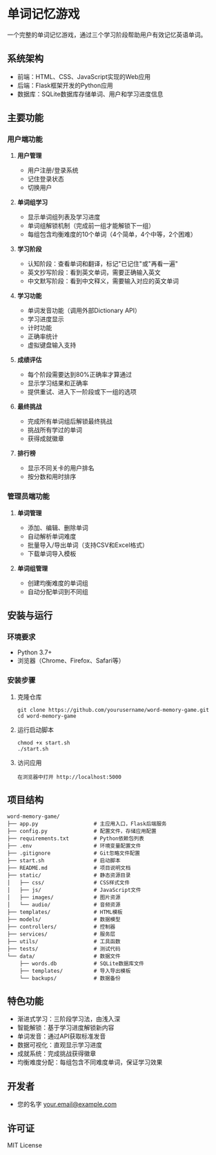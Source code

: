 # 单词记忆游戏

一个完整的单词记忆游戏，通过三个学习阶段帮助用户有效记忆英语单词。

## 系统架构

- 前端：HTML、CSS、JavaScript实现的Web应用
- 后端：Flask框架开发的Python应用
- 数据库：SQLite数据库存储单词、用户和学习进度信息

## 主要功能

### 用户端功能

1. **用户管理**
   - 用户注册/登录系统
   - 记住登录状态
   - 切换用户

2. **单词组学习**
   - 显示单词组列表及学习进度
   - 单词组解锁机制（完成前一组才能解锁下一组）
   - 每组包含均衡难度的10个单词（4个简单，4个中等，2个困难）

3. **学习阶段**
   - 认知阶段：查看单词和翻译，标记"已记住"或"再看一遍"
   - 英文抄写阶段：看到英文单词，需要正确输入英文
   - 中文默写阶段：看到中文释义，需要输入对应的英文单词

4. **学习功能**
   - 单词发音功能（调用外部Dictionary API）
   - 学习进度显示
   - 计时功能
   - 正确率统计
   - 虚拟键盘输入支持

5. **成绩评估**
   - 每个阶段需要达到80%正确率才算通过
   - 显示学习结果和正确率
   - 提供重试、进入下一阶段或下一组的选项

6. **最终挑战**
   - 完成所有单词组后解锁最终挑战
   - 挑战所有学过的单词
   - 获得成就徽章

7. **排行榜**
   - 显示不同关卡的用户排名
   - 按分数和用时排序

### 管理员端功能

1. **单词管理**
   - 添加、编辑、删除单词
   - 自动解析单词难度
   - 批量导入/导出单词（支持CSV和Excel格式）
   - 下载单词导入模板

2. **单词组管理**
   - 创建均衡难度的单词组
   - 自动分配单词到不同组

## 安装与运行

### 环境要求

- Python 3.7+
- 浏览器（Chrome、Firefox、Safari等）

### 安装步骤

1. 克隆仓库
   ```
   git clone https://github.com/yourusername/word-memory-game.git
   cd word-memory-game
   ```

2. 运行启动脚本
   ```
   chmod +x start.sh
   ./start.sh
   ```

3. 访问应用
   ```
   在浏览器中打开 http://localhost:5000
   ```

## 项目结构

```
word-memory-game/
├── app.py                  # 主应用入口，Flask后端服务
├── config.py               # 配置文件，存储应用配置
├── requirements.txt        # Python依赖包列表
├── .env                    # 环境变量配置文件
├── .gitignore              # Git忽略文件配置
├── start.sh                # 启动脚本
├── README.md               # 项目说明文档
├── static/                 # 静态资源目录
│   ├── css/                # CSS样式文件
│   ├── js/                 # JavaScript文件
│   ├── images/             # 图片资源
│   └── audio/              # 音频资源
├── templates/              # HTML模板
├── models/                 # 数据模型
├── controllers/            # 控制器
├── services/               # 服务层
├── utils/                  # 工具函数
├── tests/                  # 测试代码
└── data/                   # 数据文件
    ├── words.db            # SQLite数据库文件
    ├── templates/          # 导入导出模板
    └── backups/            # 数据备份
```

## 特色功能

- 渐进式学习：三阶段学习法，由浅入深
- 智能解锁：基于学习进度解锁新内容
- 单词发音：通过API获取标准发音
- 数据可视化：直观显示学习进度
- 成就系统：完成挑战获得徽章
- 均衡难度分配：每组包含不同难度单词，保证学习效果

## 开发者

- 您的名字 <your.email@example.com>

## 许可证

MIT License